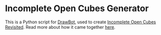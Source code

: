 # Incomplete Open Cubes Generator

This is a Python script for [DrawBot](http://www.drawbot.com), used to create [Incomplete Open Cubes Revisited](https://cubes-revisited.art/). Read more about how it came together [here](https://v6.robweychert.com/blog/2018/09/revisiting-incomplete-open-cubes/).
